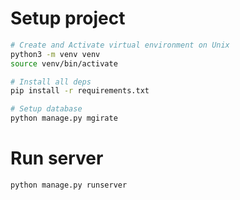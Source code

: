 # Setup project

```bash
# Create and Activate virtual environment on Unix
python3 -m venv venv
source venv/bin/activate

# Install all deps
pip install -r requirements.txt

# Setup database
python manage.py mgirate
```

# Run server
```bash
python manage.py runserver
```

